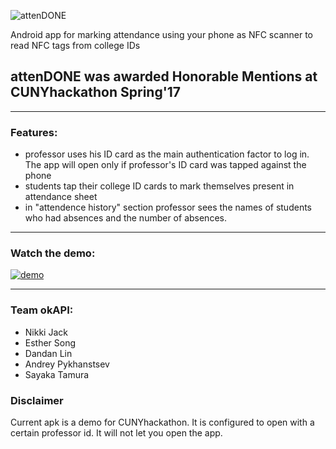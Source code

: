 
![attenDONE][logo]

[logo]: https://github.com/Nukki/attenDONE/raw/master/app/src/main/res/drawable/name3.png "App name"
Android app for marking attendance using your phone as NFC scanner to read NFC tags from college IDs

## attenDONE was awarded Honorable Mentions at CUNYhackathon Spring'17
***
### Features:
* professor uses his ID card as the main authentication factor to log in. The app will open only if professor's ID card was tapped against the phone
* students tap their college ID cards to mark themselves present in attendance sheet
* in "attendence history" section professor sees the names of students who had absences and the number of absences. 
***

### Watch the demo:

[![demo](http://img.youtube.com/vi/ULR1QrEeLk8/0.jpg)](http://www.youtube.com/watch?v=ULR1QrEeLk8)


***
### Team okAPI:
* Nikki Jack
* Esther Song
* Dandan Lin
* Andrey Pykhanstsev
* Sayaka Tamura

### Disclaimer
Current apk is a demo for CUNYhackathon. It is configured to open with a certain professor id. It will not let you open the app.
